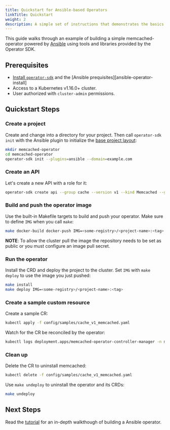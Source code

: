 ```yaml
---
title: Quickstart for Ansible-based Operators
linkTitle: Quickstart
weight: 2
description: A simple set of instructions that demonstrates the basics of setting up and running a Ansible-based operator.
---
```


This guide walks through an example of building a simple memcached-operator powered by [Ansible][ansible-link] using tools and libraries provided by the Operator SDK.

## Prerequisites

- [Install `operator-sdk`][operator_install] and the [Ansible prequisites][ansible-operator-install]
- Access to a Kubernetes v1.16.0+ cluster.
- User authorized with `cluster-admin` permissions.

## Quickstart Steps

### Create a project

Create and change into a directory for your project. Then call `operator-sdk init`
with the Ansible plugin to initialize the [base project layout][layout-doc]:

```sh
mkdir memcached-operator
cd memcached-operator
operator-sdk init --plugins=ansible --domain=example.com
```

### Create an API

Let's create a new API with a role for it:

```sh
operator-sdk create api --group cache --version v1 --kind Memcached --generate-role
```

### Build and push the operator image

Use the built-in Makefile targets to build and push your operator. Make
sure to define `IMG` when you call `make`:

```sh
make docker-build docker-push IMG=<some-registry>/<project-name>:<tag>
```

**NOTE**: To allow the cluster pull the image the repository needs to be
set as public or you must configure an image pull secret.

### Run the operator

Install the CRD and deploy the project to the cluster. Set `IMG` with
`make deploy` to use the image you just pushed:

```sh
make install
make deploy IMG=<some-registry>/<project-name>:<tag>
```

### Create a sample custom resource

Create a sample CR:

```sh
kubectl apply -f config/samples/cache_v1_memcached.yaml
```

Watch for the CR be reconciled by the operator:

```sh
kubectl logs deployment.apps/memcached-operator-controller-manager -n memcached-operator-system -c manager
```

### Clean up

Delete the CR to uninstall memcached:

```sh
kubectl delete -f config/samples/cache_v1_memcached.yaml
```

Use `make undeploy` to uninstall the operator and its CRDs:

```sh
make undeploy
```

## Next Steps

Read the [tutorial][tutorial] for an in-depth walkthough of building a Ansible operator.

[operator_install]: /docs/installation/install-operator-sdk
[layout-doc]: ../reference/scaffolding
[tutorial]: /docs/building-operators/ansible/tutorial/
[ansible-link]: https://www.ansible.com/
